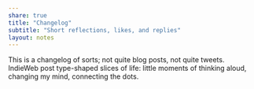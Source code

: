 ```yaml
---
share: true
title: "Changelog"
subtitle: "Short reflections, likes, and replies"
layout: notes
---
```

This is a changelog of sorts; not quite blog posts, not quite tweets. IndieWeb post type-shaped slices of life: little moments of thinking aloud, changing my mind, connecting the dots.